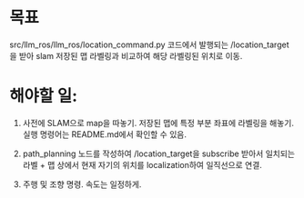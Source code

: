 # 목표
src/llm_ros/llm_ros/location_command.py 코드에서 발행되는 /location_target을 받아 slam 저장된 맵 라벨링과 비교하여 해당 라벨링된 위치로 이동.

# 해야할 일:
1. 사전에 SLAM으로 map을 따놓기. 저장된 맵에 특정 부분 좌표에 라벨링을 해놓기. 
실행 명령어는 README.md에서 확인할 수 있음.

2. path_planning 노드를 작성하여 /location_target을 subscribe 받아서 일치되는 라벨 + 맵 상에서 현재 자기의 위치를 localization하여 일직선으로 연결.

3. 주행 및 조향 명령. 속도는 일정하게. 
